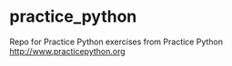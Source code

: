 # practice_python
Repo for Practice Python exercises from Practice Python
http://www.practicepython.org
